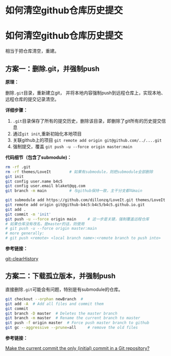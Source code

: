 # 如何清空github仓库历史提交


# 如何清空github仓库历史提交

相当于把仓库清空，重建。

## 方案一：删除.git，并强制push

**原理：**

删除`.git`目录，重新建立git， 并将本地内容强制push到远程仓库上，实现本地、远程仓库的提交记录清空。

**详细步骤：**

1. `.git`目录保存了所有的提交历史，删除该目录，即删除了git所有的历史提交信息
2. 通过`git init`,重新初始化本地项目
3. 关联github上的项目
   `git remote add origin git@github.com/../....git`
4. 强制提交，覆盖
   `git push -u --force origin master:main`

**代码细节（包含了submodule)：**

```bash
rm -rf .git
rm -rf themes/LoveIt		# 如果有submodule，则把submodule全部删除
git init
git config user.name b4c5
git config user.email blaket@qq.com
git branch -m main			# 与github保持一致，主干分支都叫main

git submodule add https://github.com/dillonzq/LoveIt.git themes/LoveIt
git remote add origin git@github-b4c5:b4c5/b4c5.github.io.git
git add .
git commit -m 'init'
git push -u --force origin main		# 这一步是关键，强制覆盖远程仓库
# 如果仓库没有改名，是master的话，则使用
# git push -u --force origin master:main
# more generally:
# git push <remote> <local branch name>:<remote branch to push into>
```

**参考链接：**

[git-clearHistory](https://gist.github.com/stephenhardy/5470814)

## 方案二：下载孤立版本，并强制push

直接删除`.git`可能会有问题，特别是有submodule的仓库。

```bash
git checkout --orphan newBranch	 # 
git add -A  # Add all files and commit them
git commit
git branch -D master  # Deletes the master branch
git branch -m master  # Rename the current branch to master
git push -f origin master  # Force push master branch to github
git gc --aggressive --prune=all     # remove the old files
```

**参考链接：**

 [Make the current commit the only (initial) commit in a Git repository?](https://stackoverflow.com/questions/9683279/make-the-current-commit-the-only-initial-commit-in-a-git-repository)



